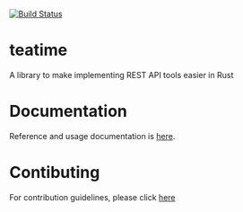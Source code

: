 [![Build Status](https://travis-ci.org/threatstack/teatime.svg?branch=master)](https://travis-ci.org/threatstack/teatime)

# teatime
A library to make implementing REST API tools easier in Rust

# Documentation
Reference and usage documentation is [here](https://docs.rs/crate/teatime/0.1.0).

# Contibuting
For contribution guidelines, please click [here](CONTRIBUTING.md)
